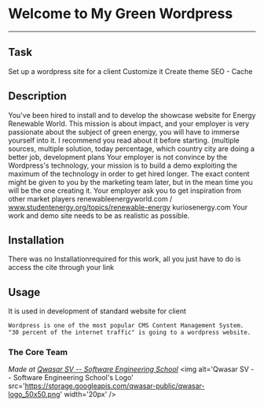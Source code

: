 # Welcome to My Green Wordpress
***

## Task
Set up a wordpress site for a client
Customize it
Create theme
SEO - Cache

## Description
You've been hired to install and to develop the showcase website for Energy Renewable World. This mission is about impact, and your employer is very passionate about the subject of green energy, you will have to immerse yourself into it. I recommend you read about it before starting. (multiple sources, multiple solution, today percentage, which country city are doing a better job, development plans
Your employer is not convince by the Wordpress's technology, your mission is to build a demo exploiting the maximum of the technology in order to get hired longer. The exact content might be given to you by the marketing team later, but in the mean time you will be the one creating it. Your employer ask you to get inspiration from other market players renewableenergyworld.com / www.studentenergy.org/topics/renewable-energy kuriosenergy.com 
Your work and demo site needs to be as realistic as possible.

## Installation
There was no Installationrequired for this work, all you just have to do is access the cite through your link 

## Usage
It is used in development of standard website for client
```
Wordpress is one of the most popular CMS Content Management System. "30 percent of the internet traffic" is going to a wordpress website.
```

### The Core Team


<span><i>Made at <a href='https://qwasar.io'>Qwasar SV -- Software Engineering School</a></i></span>
<span><img alt='Qwasar SV -- Software Engineering School's Logo' src='https://storage.googleapis.com/qwasar-public/qwasar-logo_50x50.png' width='20px' /></span>
